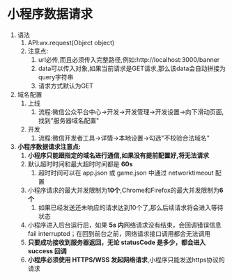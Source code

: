 # 小程序数据请求

1. 语法
   1. API:wx.request(Object object)
   2. 注意点:
      1. url必传,而且必须传入完整路径,例如:http://localhost:3000/banner
      2. data可以传入对象,如果当前请求是GET请求,那么该data会自动拼接为query字符串
      3. 请求方式默认为GET
2. 域名配置
   1. 上线
      1. 流程:微信公众平台中心->开发->开发管理->开发设置->向下滑动页面,找到"服务器域名配置"
   2. 开发
      1. 流程:微信开发者工具->详情->本地设置->勾选"不校验合法域名"
3. **小程序数据请求注意点:**
   1. **小程序只能跟指定的域名进行通信,如果没有提前配置好,将无法请求**
   2. 默认超时时间和最大超时时间都是 **60s**
      1. 超时时间可以在 app.json 或 game.json 中通过 networktimeout 配置
   3. 小程序请求的最大并发限制为**10个**,Chrome和Firefox的最大并发限制为**6个**
      1. 如果已经发送还未响应的请求达到10个了,那么后续请求将会进入等待状态
   4. 小程序进入后台运行后，如果 **5s 内**网络请求没有结束，会回调错误信息 fail interrupted；在回到前台之前，网络请求接口调用都会无法调用
   5. **只要成功接收到服务器返回，无论 statusCode 是多少，都会进入 success 回调**
   6. **小程序必须使用 HTTPS/WSS 发起网络请求**,小程序只能发送https协议的请求

